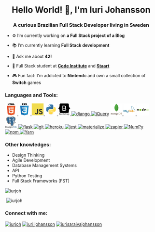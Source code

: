 <h1 align="center">Hello World! 👋, I'm Iuri Johansson</h1>
<h3 align="center">A curious Brazilian Full Stack Developer living in Sweden</h3>

<!-- <p align="center"> <a href="https://github.com/ryo-ma/github-profile-trophy"><img src="https://github-profile-trophy.vercel.app/?username=iurjoh" alt="iurjoh" /></a> </p> -->

- ⚙️ I’m currently working on **a Full Stack project of a Blog**

- 📚 I’m currently learning **Full Stack development**

- 💬 Ask me about **42!**

- 🧰 Full Stack student at **[Code Institute](https://codeinstitute.net/)** and **[Staart](https://staart.com//)**

- 🎮 Fun fact: I'm addicted to **Nintend**o and own a small collection of **Switch** games

<div>
  <h3 align="left">Languages and Tools:</h3>
    <p align="left"> <a href="https://www.w3.org/html/" title="HTML5" target="_blank" rel="noreferrer"> <img src="https://raw.githubusercontent.com/devicons/devicon/master/icons/html5/html5-original-wordmark.svg" alt="html5" width="40" height="40"/> </a> <a href="https://www.w3schools.com/css/" title="CSS3" target="_blank" rel="noreferrer"> <img src="https://raw.githubusercontent.com/devicons/devicon/master/icons/css3/css3-original-wordmark.svg" alt="css3" width="40" height="40"/> </a> <a href="https://developer.mozilla.org/en-US/docs/Web/JavaScript" title="JavaScript" target="_blank" rel="noreferrer"> <img src="https://raw.githubusercontent.com/devicons/devicon/master/icons/javascript/javascript-original.svg" alt="javascript" width="40" height="40"/> </a> <a href="https://www.python.org" title="Python" target="_blank" rel="noreferrer"> <img src="https://raw.githubusercontent.com/devicons/devicon/master/icons/python/python-original.svg" alt="python" width="40" height="40"/> </a> <a href="https://getbootstrap.com" title="Bootstrap" target="_blank" rel="noreferrer"> <img src="https://raw.githubusercontent.com/devicons/devicon/master/icons/bootstrap/bootstrap-plain-wordmark.svg" alt="bootstrap" width="40" height="40"/> </a> <a href="https://www.djangoproject.com/" title="Django" target="_blank" rel="noreferrer"> <img src="https://cdn.worldvectorlogo.com/logos/django.svg" alt="django" width="40" height="40"/> <a href="https://jquery.com/" title="jQuery"><img src="https://github.com/get-icon/geticon/raw/master/icons/jquery-icon.svg" alt="jQuery" width="40px" height="40px"></a> <a href="https://www.mongodb.com/" title="MongoDB" target="_blank" rel="noreferrer"> <img src="https://raw.githubusercontent.com/devicons/devicon/master/icons/mongodb/mongodb-original-wordmark.svg" alt="mongodb" width="40" height="40"/> </a> <a href="https://www.mysql.com/" title="MySQL" target="_blank" rel="noreferrer"> <img src="https://raw.githubusercontent.com/devicons/devicon/master/icons/mysql/mysql-original-wordmark.svg" alt="mysql" width="40" height="40"/> </a> <a href="https://nodejs.org" title="NodeJS" target="_blank" rel="noreferrer"> <img src="https://raw.githubusercontent.com/devicons/devicon/master/icons/nodejs/nodejs-original-wordmark.svg" alt="nodejs" width="40" height="40"/> </a> <a href="https://www.postgresql.org" title="PostgreSQL" target="_blank" rel="noreferrer"> <img src="https://raw.githubusercontent.com/devicons/devicon/master/icons/postgresql/postgresql-original-wordmark.svg" alt="postgresql" width="40" height="40"/> </a> <a href="https://flask.palletsprojects.com/" title="Flask" target="_blank" rel="noreferrer"> <img src="https://www.vectorlogo.zone/logos/pocoo_flask/pocoo_flask-icon.svg" alt="flask" width="40" height="40"/> </a> <a href="https://git-scm.com/" title="Git" target="_blank" rel="noreferrer"> <img src="https://www.vectorlogo.zone/logos/git-scm/git-scm-icon.svg" alt="git" width="40" height="40"/> </a> <a href="https://heroku.com" title="Heroku" target="_blank" rel="noreferrer"> <img src="https://www.vectorlogo.zone/logos/heroku/heroku-icon.svg" alt="heroku" width="40" height="40"/> </a> <a href="https://jestjs.io" title="JestJS" target="_blank" rel="noreferrer"> <img src="https://www.vectorlogo.zone/logos/jestjsio/jestjsio-icon.svg" alt="jest" width="40" height="40"/> </a> <a href="https://materializecss.com/" title="Materialize" target="_blank" rel="noreferrer"> <img src="https://raw.githubusercontent.com/prplx/svg-logos/5585531d45d294869c4eaab4d7cf2e9c167710a9/svg/materialize.svg" alt="materialize" width="40" height="40"/> </a> <a href="https://zapier.com" title="Zapier" target="_blank" rel="noreferrer"> <img src="https://www.vectorlogo.zone/logos/zapier/zapier-icon.svg" alt="zapier" width="40" height="40"/> </a> <a href="https://numpy.org/" title="NumPy"><img src="https://github.com/get-icon/geticon/raw/master/icons/numpy-icon.svg" alt="NumPy" width="40px" height="40px"></a> <a href="https://www.npmjs.com/" title="npm"><img src="https://github.com/get-icon/geticon/raw/master/icons/npm.svg" alt="npm" width="40px" height="40px"> </a> <a href="https://yarnpkg.com/" title="Yarn"><img src="https://github.com/get-icon/geticon/raw/master/icons/yarn.svg" alt="Yarn" width="40px" height="40px"> </a> </p>
</div>

### Other knowledges:
- Design Thinking
- Agile Development
- Database Management Systems
- API
- Python Testing
- Full Stack Frameworks (FST)

<div>
  <a><img align="center" src="https://github-readme-stats.vercel.app/api/top-langs?username=iurjoh&show_icons=true&locale=en&layout=compact&theme=transparent" alt="iurjoh" /></a>

  <a>&nbsp;<img align="center" src="https://github-readme-stats.vercel.app/api?username=iurjoh&show_icons=true&locale=en&theme=transparent" alt="iurjoh" /></a>

<!--
  <a><img align="center" src="https://github-readme-streak-stats.herokuapp.com/?user=iurjoh&theme=transparent" alt="iurjoh" /> </a>
</div>

-->
 
<div>
  <h3 align="left">Connect with me:</h3>
    <p align="left">
      <a href="https://codepen.io/iurjoh" target="blank"><img align="center" src="https://raw.githubusercontent.com/rahuldkjain/github-profile-readme-generator/master/src/images/icons/Social/codepen.svg" alt="iurjoh" height="30" width="40" /></a>
    <!-- <a href="https://dev.to/iurjoh" target="blank"><img align="center" src="https://raw.githubusercontent.com/rahuldkjain/github-profile-readme-generator/master/src/images/icons/Social/devto.svg" alt="iurjoh" height="30" width="40" /></a> -->
      <a href="https://linkedin.com/in/iuri johansson" target="blank"><img align="center" src="https://raw.githubusercontent.com/rahuldkjain/github-profile-readme-generator/master/src/images/icons/Social/linked-in-alt.svg" alt="iuri johansson" height="30" width="40" /></a>
      <a href="https://instagram.com/iurisaraivajohansson" target="blank"><img align="center" src="https://raw.githubusercontent.com/rahuldkjain/github-profile-readme-generator/master/src/images/icons/Social/instagram.svg" alt="iurisaraivajohansson" height="30" width="40" /></a>
    </p>
</div>
